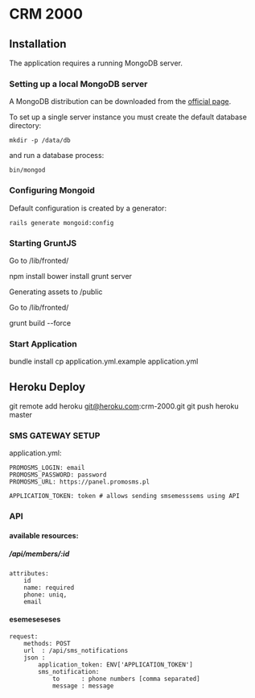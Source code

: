 CRM 2000
========

Installation
------------

The application requires a running MongoDB server.

### Setting up a local MongoDB server

A MongoDB distribution can be downloaded from the [official page](http://www.mongodb.org/downloads).

To set up a single server instance you must create the default database directory:

    mkdir -p /data/db

and run a database process:

    bin/mongod


### Configuring Mongoid

Default configuration is created by a generator:

    rails generate mongoid:config

### Starting GruntJS

  Go to /lib/fronted/

  npm install
  bower install
  grunt server

Generating assets to /public

  Go to /lib/fronted/

  grunt build --force

### Start Application
bundle install
cp application.yml.example application.yml

## Heroku Deploy
git remote add heroku git@heroku.com:crm-2000.git
git push heroku master

### SMS GATEWAY SETUP

application.yml:

    PROMOSMS_LOGIN: email
    PROMOSMS_PASSWORD: password
    PROMOSMS_URL: https://panel.promosms.pl

    APPLICATION_TOKEN: token # allows sending smsemesssems using API

### API

#### available resources:

##### /api/members/:id

    attributes:
        id
        name: required
        phone: uniq,
        email

#### esemeseseses

    request:
        methods: POST
        url  : /api/sms_notifications
        json :
            application_token: ENV['APPLICATION_TOKEN']
            sms_notification:
                to      : phone numbers [comma separated]
                message : message

